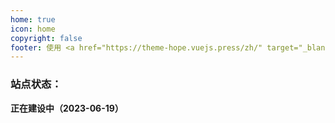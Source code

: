 ```yaml
---
home: true
icon: home
copyright: false
footer: 使用 <a href="https://theme-hope.vuejs.press/zh/" target="_blank">VuePress Theme Hope</a> 主题 |  站点版权所有 © 2021-present 一只鬆
---
```

### 站点状态：

**正在建设中（2023-06-19）**